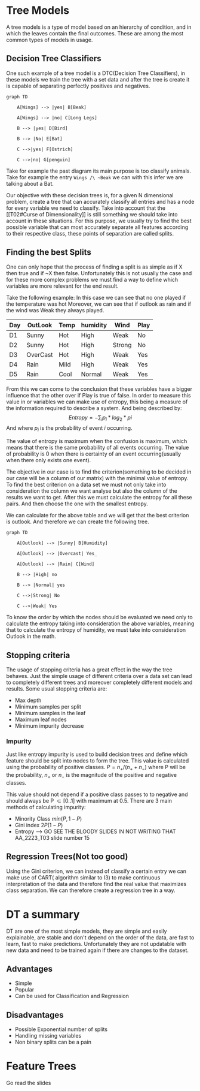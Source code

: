 
# Tree Models

A tree models is a type of model based on an hierarchy of condition, and in which the leaves contain the final outcomes.
These are among the most common types of models in usage.

## Decision Tree Classifiers

One such example of a tree model is a DTC(Decision Tree Classifiers), in these models we train the tree with a set data and after the tree is create it is capable of separating perfectly positives and negatives.

```mermaid 
graph TD

    A[Wings] --> |yes| B[Beak]

    A[Wings] --> |no| C[Long Legs]

    B --> |yes| D[Bird]

    B --> |No| E[Bat]

    C -->|yes| F[Ostrich]

    C -->|no| G[penguin] 
```

Take for example the past diagram its main purpose is too classify animals. 
Take for example the entry `` Wings /\ ~Beak `` we can with this infer we are talking about a Bat.

Our objective with these decision trees is, for a given N dimensional problem, create a tree that can accurately classify all entries and has a node for every variable we need to classify.
Take into account that the [[T02#Curse of Dimensionality]] is still something we should take into account in these situations.
For this purpose, we usually try to find the best possible variable that can most accurately separate all features according to their respective class, these points of separation are called splits.

## Finding the best Splits

One can only hope that the process of finding a split is as simple as if X then true and if ~X then false.
Unfortunately this is not usually the case and for these more complex problems we must find a way to define which variables are more relevant for the end result.

Take the following example:
In this case we can see that no one played if the temperature was hot
Moreover, we can see that if outlook as rain and if the wind was Weak they always played.

| Day | OutLook | Temp | humidity | Wind   | Play |
| --- | ------- | ---- | -------- | ------ | ---- |
| D1  | Sunny   | Hot  | High     | Weak   | No   |
| D2  | Sunny   | Hot  | High     | Strong | No   |
| D3  | OverCast   | Hot  | High     | Weak   | Yes  |
| D4  | Rain   | Mild | High     | Weak   | Yes  |
| D5  | Rain   | Cool | Normal   | Weak   | Yes  |

From this we can come to the conclusion that these variables have a bigger influence that the other over if Play is true of false.
In order to measure this value in or variables we can make use of entropy, this being a measure of the information required to describe a system.
And being described by:
$$Entropy = -\sum_{i}{p_i*log_2*pi} $$ And where $p_i$ is the probability of event *i* occurring.

The value of entropy is maximum when the confusion is maximum, which means that there is the same probability of all events occurring.
The value of probability is 0 when there is certainty of an event occurring(usually when there only exists one event).

The objective in our case is to find the criterion(something to be decided in our case will be a column of our matrix) with the minimal value of entropy.
To find the best criterion on a data set we must not only take into consideration the column we want analyse but also the column of the results we want to get. After this we must calculate the entropy for all these pairs. And then choose the one with the smallest entropy.

We can calculate for the above table and we will get that the best criterion is outlook. And therefore we can create the following tree.

```mermaid 
graph TD

    A[Outlook] --> |Sunny| B[Humidity]

    A[Outlook] --> |Overcast| Yes_

    A[Outlook] --> |Rain| C[Wind]

    B --> |High| no

    B --> |Normal| yes

    C -->|Strong| No

    C -->|Weak| Yes
```

To know the order by which the nodes should be evaluated we need only to calculate the entropy taking into consideration the above variables, meaning that to calculate the entropy of humidity, we must take into consideration Outlook in the math.

## Stopping criteria

The usage of stopping criteria has a great effect in the way the tree behaves.
Just the simple usage of different criteria over a data set can lead to completely different trees and moreover completely different models and results.
Some usual stopping criteria are:
- Max depth 
- Minimum samples per split 
- Minimum samples in the leaf 
- Maximum leaf nodes 
- Minimum impurity decrease

### Impurity 
Just like entropy impurity is used to build decision trees and define which feature should be split into nodes to form the tree.
This value is calculated using the probability of positive classes.
$P=n_+/(n_+ + n_-)$ where P will be the probability, $n_+$ or $n_-$ is the magnitude of the positive and negative classes.

This value should not depend if a positive class passes to to negative and should always be P $\subset [0..1]$  with maximum at 0.5.
There are 3 main methods of calculating impurity:
- Minority Class $min(P,1-P)$
- Gini index $2P(1-P)$
- Entropy --> GO SEE THE BLOODY SLIDES IN NOT WRITING THAT AA_2223_T03 slide number 15

## Regression Trees(Not too good)

Using the Gini criterion, we can instead of classify a certain entry we can make use of CART( algorithm similar to I3) to make continuous interpretation of the data and therefore find the real value that maximizes class separation.
We can therefore create a regression tree in a way.


# DT a summary

DT are one of the most simple models, they are simple and easily explainable, are stable and don't depend on the order of the data, are fast to learn, fast to make predictions.
Unfortunately they are not updatable with new data and need to be trained again if there are changes to the dataset.

## Advantages
- Simple
- Popular
- Can be used for Classification and Regression
## Disadvantages
- Possible Exponential number of splits
- Handling missing variables
- Non binary splits can be a pain


# Feature Trees
Go read the slides